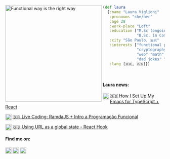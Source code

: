 <img src="https://pbs.twimg.com/media/EdD2XIGXoAE2fdF?format=jpg&name=medium"
     alt="Functional way is the right way"
     height="305px"
     align="left" />

```clojure
(def laura
  {:name "Laura Viglioni"
   :pronoums "she/her"
   :age 28
   :work-place "Loft"
   :education ["M.Sc (ongoing) in Cryptography" 
               "B.Sc. in Computer Science @ UNICAMP"]
   :city "São Paulo, 🇧🇷"
   :interests ["functional programming" "emacs" 
               "cryptography" "free software" 
               "web" "math" "progressive rock" 
               "dad jokes" "star wars quotes"]
   :lang [🇧🇷, 🇬🇧]})
   
   
```
#### Laura news:
[<img src="https://pbs.twimg.com/profile_images/1253165670935773185/SkSoEQL3_400x400.jpg"
     alt="dev.to logo"
     height="20px"
     align="left" /> 🇬🇧 How I Set Up My Emacs for TypeScript + React](https://dev.to/viglioni/how-i-set-up-my-emacs-for-typescript-3eeh)

[<img src="https://i.pinimg.com/564x/77/5d/a9/775da9cfb16e7f95d92133e2aeee20b9.jpg"
     alt="youtube logo"
     height="20px"
     align="left" /> 🇧🇷 Live Coding: RamdaJS + Intro a Programação Funcional](https://www.youtube.com/watch?v=bTskYwX-c7U)
     
[<img src="https://pbs.twimg.com/profile_images/1253165670935773185/SkSoEQL3_400x400.jpg"
     alt="dev.to logo"
     height="20px"
     align="left" /> 🇬🇧 Using URL as a global state - React Hook](https://dev.to/viglioni/using-url-as-a-global-state-react-hook-25l3)



#### Find me on:
[<img src="https://pbs.twimg.com/profile_images/1253165670935773185/SkSoEQL3_400x400.jpg"
     alt="dev.to/viglioni"
     height="20px"
     align="left" 
     />](https://dev.to/viglioni)
     [<img src="https://tr2.cbsistatic.com/hub/i/r/2015/07/21/e9a5d57a-923c-40cb-a103-47d2f27433ee/thumbnail/770x578/55b4263380b5da3b48b4b4fa131bad07/lgbttwitter.jpg"
     alt="https://twitter.com/ViglioniLaura"
     height="20px"
     align="left" />](https://twitter.com/ViglioniLaura)
     [<img src="https://i.pinimg.com/originals/f2/ea/ee/f2eaee556138ea664bcb65256f6746c2.jpg"
     alt="https://www.linkedin.com/in/viglioni/"
     height="20px"
     align="left" />](https://www.linkedin.com/in/viglioni/)
